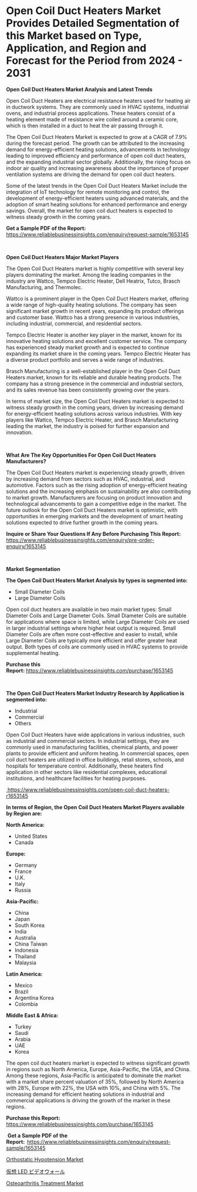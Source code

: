 <p><h1>Open Coil Duct Heaters Market Provides Detailed Segmentation of this Market based on Type, Application, and Region and Forecast for the Period from 2024 - 2031</h1></p><p><strong>Open Coil Duct Heaters Market Analysis and Latest Trends</strong></p>
<p><p>Open Coil Duct Heaters are electrical resistance heaters used for heating air in ductwork systems. They are commonly used in HVAC systems, industrial ovens, and industrial process applications. These heaters consist of a heating element made of resistance wire coiled around a ceramic core, which is then installed in a duct to heat the air passing through it.</p><p>The Open Coil Duct Heaters Market is expected to grow at a CAGR of 7.9% during the forecast period. The growth can be attributed to the increasing demand for energy-efficient heating solutions, advancements in technology leading to improved efficiency and performance of open coil duct heaters, and the expanding industrial sector globally. Additionally, the rising focus on indoor air quality and increasing awareness about the importance of proper ventilation systems are driving the demand for open coil duct heaters.</p><p>Some of the latest trends in the Open Coil Duct Heaters Market include the integration of IoT technology for remote monitoring and control, the development of energy-efficient heaters using advanced materials, and the adoption of smart heating solutions for enhanced performance and energy savings. Overall, the market for open coil duct heaters is expected to witness steady growth in the coming years.</p></p>
<p><strong>Get a Sample PDF of the Report:&nbsp;</strong> <a href="https://www.reliablebusinessinsights.com/enquiry/request-sample/1653145">https://www.reliablebusinessinsights.com/enquiry/request-sample/1653145</a></p>
<p>&nbsp;</p>
<p><strong>Open Coil Duct Heaters Major Market Players</strong></p>
<p><p>The Open Coil Duct Heaters market is highly competitive with several key players dominating the market. Among the leading companies in the industry are Wattco, Tempco Electric Heater, Dell Heatrix, Tutco, Brasch Manufacturing, and Thermolec.</p><p>Wattco is a prominent player in the Open Coil Duct Heaters market, offering a wide range of high-quality heating solutions. The company has seen significant market growth in recent years, expanding its product offerings and customer base. Wattco has a strong presence in various industries, including industrial, commercial, and residential sectors.</p><p>Tempco Electric Heater is another key player in the market, known for its innovative heating solutions and excellent customer service. The company has experienced steady market growth and is expected to continue expanding its market share in the coming years. Tempco Electric Heater has a diverse product portfolio and serves a wide range of industries.</p><p>Brasch Manufacturing is a well-established player in the Open Coil Duct Heaters market, known for its reliable and durable heating products. The company has a strong presence in the commercial and industrial sectors, and its sales revenue has been consistently growing over the years.</p><p>In terms of market size, the Open Coil Duct Heaters market is expected to witness steady growth in the coming years, driven by increasing demand for energy-efficient heating solutions across various industries. With key players like Wattco, Tempco Electric Heater, and Brasch Manufacturing leading the market, the industry is poised for further expansion and innovation.</p></p>
<p>&nbsp;</p>
<p><strong>What Are The Key Opportunities For Open Coil Duct Heaters Manufacturers?</strong></p>
<p><p>The Open Coil Duct Heaters market is experiencing steady growth, driven by increasing demand from sectors such as HVAC, industrial, and automotive. Factors such as the rising adoption of energy-efficient heating solutions and the increasing emphasis on sustainability are also contributing to market growth. Manufacturers are focusing on product innovation and technological advancements to gain a competitive edge in the market. The future outlook for the Open Coil Duct Heaters market is optimistic, with opportunities in emerging markets and the development of smart heating solutions expected to drive further growth in the coming years.</p></p>
<p><strong>Inquire or Share Your Questions If Any Before Purchasing This Report:</strong> <a href="https://www.reliablebusinessinsights.com/enquiry/pre-order-enquiry/1653145">https://www.reliablebusinessinsights.com/enquiry/pre-order-enquiry/1653145</a></p>
<p>&nbsp;</p>
<p><strong>Market Segmentation</strong></p>
<p><strong>The Open Coil Duct Heaters Market Analysis by types is segmented into:</strong></p>
<p><ul><li>Small Diameter Coils</li><li>Large Diameter Coils</li></ul></p>
<p><p>Open coil duct heaters are available in two main market types: Small Diameter Coils and Large Diameter Coils. Small Diameter Coils are suitable for applications where space is limited, while Large Diameter Coils are used in larger industrial settings where higher heat output is required. Small Diameter Coils are often more cost-effective and easier to install, while Large Diameter Coils are typically more efficient and offer greater heat output. Both types of coils are commonly used in HVAC systems to provide supplemental heating.</p></p>
<p><strong>Purchase this Report:&nbsp;</strong><a href="https://www.reliablebusinessinsights.com/purchase/1653145">https://www.reliablebusinessinsights.com/purchase/1653145</a></p>
<p>&nbsp;</p>
<p><strong>The Open Coil Duct Heaters Market Industry Research by Application is segmented into:</strong></p>
<p><ul><li>Industrial</li><li>Commercial</li><li>Others</li></ul></p>
<p><p>Open Coil Duct Heaters have wide applications in various industries, such as industrial and commercial sectors. In industrial settings, they are commonly used in manufacturing facilities, chemical plants, and power plants to provide efficient and uniform heating. In commercial spaces, open coil duct heaters are utilized in office buildings, retail stores, schools, and hospitals for temperature control. Additionally, these heaters find application in other sectors like residential complexes, educational institutions, and healthcare facilities for heating purposes.</p></p>
<p><a href="https://www.reliablebusinessinsights.com/open-coil-duct-heaters-r1653145">&nbsp;https://www.reliablebusinessinsights.com/open-coil-duct-heaters-r1653145</a></p>
<p><strong>In terms of Region, the Open Coil Duct Heaters Market Players available by Region are:</strong></p>
<p>
    <p> <strong> North America: </strong>
        <ul>
            <li>United States</li>
            <li>Canada</li>
        </ul>
        </p> 
    <p> <strong> Europe: </strong>
        <ul>
            <li>Germany</li>
            <li>France</li>
            <li>U.K.</li>
            <li>Italy</li>
            <li>Russia</li>
        </ul>
        </p> 
    <p> <strong> Asia-Pacific: </strong>
        <ul>
            <li>China</li>
            <li>Japan</li>
            <li>South Korea</li>
            <li>India</li>
            <li>Australia</li>
            <li>China Taiwan</li>
            <li>Indonesia</li>
            <li>Thailand</li>
            <li>Malaysia</li>
        </ul>
        </p> 
    <p> <strong> Latin America: </strong>
        <ul>
            <li>Mexico</li>
            <li>Brazil</li>
            <li>Argentina Korea</li>
            <li>Colombia</li>
        </ul>
        </p> 
    <p> <strong> Middle East & Africa: </strong>
        <ul>
            <li>Turkey</li>
            <li>Saudi</li>
            <li>Arabia</li>
            <li>UAE</li>
            <li>Korea</li>
        </ul>
    </p>
    </p>
<p><p>The open coil duct heaters market is expected to witness significant growth in regions such as North America, Europe, Asia-Pacific, the USA, and China. Among these regions, Asia-Pacific is anticipated to dominate the market with a market share percent valuation of 35%, followed by North America with 28%, Europe with 22%, the USA with 10%, and China with 5%. The increasing demand for efficient heating solutions in industrial and commercial applications is driving the growth of the market in these regions.</p></p>
<p><strong>Purchase this Report: </strong><a href="https://www.reliablebusinessinsights.com/purchase/1653145">https://www.reliablebusinessinsights.com/purchase/1653145</a></p>
<p>&nbsp;<strong>Get a Sample PDF of the Report:&nbsp;&nbsp;</strong><a href="https://www.reliablebusinessinsights.com/enquiry/request-sample/1653145">https://www.reliablebusinessinsights.com/enquiry/request-sample/1653145</a></p>
<p><strong></strong></p>
<p><p><a href="https://github.com/sajonf007/Market-Research-Report-List-1/blob/main/orthostatic-hypotension-market.md">Orthostatic Hypotension Market</a></p><p><a href="https://github.com/CarlieShields/Market-Research-Report-List-1/blob/main/1313987171425.md">仮想 LED ビデオウォール</a></p><p><a href="https://github.com/ernidarwin455/Market-Research-Report-List-1/blob/main/osteoarthritis-treatment-market.md">Osteoarthritis Treatment Market</a></p></p>